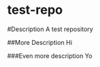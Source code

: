test-repo
=========

#Description
A test repository

##More Description
Hi

###Even more description
Yo
